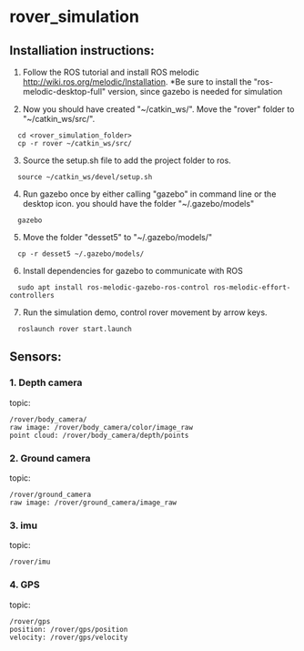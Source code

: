 # rover_simulation

## Installiation instructions: 

1. Follow the ROS tutorial and install ROS melodic http://wiki.ros.org/melodic/Installation. 
  *Be sure to install the "ros-melodic-desktop-full" version, since gazebo is needed for simulation
  
2. Now you should have created "\~/catkin_ws/". Move the "rover" folder to "\~/catkin_ws/src/".

```
  cd <rover_simulation_folder>
  cp -r rover ~/catkin_ws/src/ 
```

3. Source the setup.sh file to add the project folder to ros.
```
  source ~/catkin_ws/devel/setup.sh
```

4. Run gazebo once by either calling "gazebo" in command line or the desktop icon. you should have the folder "~/.gazebo/models"
```
  gazebo
```

5. Move the folder "desset5" to "~/.gazebo/models/"
```
  cp -r desset5 ~/.gazebo/models/
```
6. Install dependencies for gazebo to communicate with ROS
```
  sudo apt install ros-melodic-gazebo-ros-control ros-melodic-effort-controllers
```
7. Run the simulation demo, control rover movement by arrow keys.
```
  roslaunch rover start.launch
```

## Sensors:
### 1. Depth camera
  topic:
  ```
  /rover/body_camera/
  raw image: /rover/body_camera/color/image_raw
  point cloud: /rover/body_camera/depth/points
  ```
### 2. Ground camera
  topic:
  ```
  /rover/ground_camera
  raw image: /rover/ground_camera/image_raw
  ```
### 3. imu
  topic:
  ```
  /rover/imu
  ```
### 4. GPS
  topic:
  ```
  /rover/gps
  position: /rover/gps/position
  velocity: /rover/gps/velocity
  ```
    

